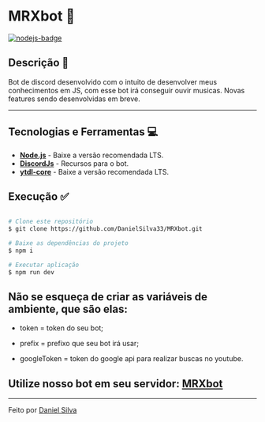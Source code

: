 # MRXbot 🚀

[![nodejs-badge][nodejs-img]][nodejs]

[nodejs-img]: https://img.shields.io/badge/Node.js-v14.17-green
[nodejs]: https://nodejs.org/en/



## Descrição 📌 <a name="description"></a>
Bot de discord desenvolvido com o intuito de desenvolver meus conhecimentos em JS, com esse bot irá conseguir ouvir musicas. Novas features sendo desenvolvidas em breve. 

---
## Tecnologias e Ferramentas 💻 <a name="technologies"></a>
* __[Node.js](https://nodejs.org/en/)__ - Baixe a versão recomendada LTS.
* __[DiscordJs](https://discord.js.org/#/)__ - Recursos para o bot.
* __[ytdl-core](https://github.com/fent/node-ytdl-core)__ - Baixe a versão recomendada LTS.


## Execução ✅ <a name="execution"></a>

```bash

# Clone este repositório
$ git clone https://github.com/DanielSilva33/MRXbot.git

# Baixe as dependências do projeto
$ npm i

# Executar aplicação
$ npm run dev
```

## Não se esqueça de criar as variáveis de ambiente, que são elas:

* token = token do seu bot;

* prefix = prefixo que seu bot irá usar;

* googleToken = token do google api para realizar buscas no youtube.

## Utilize nosso bot em seu servidor: [MRXbot](https://discord.com/oauth2/authorize?client_id=786033678706409472&scope=bot&permissions=8)
---
Feito por [Daniel Silva](https://www.linkedin.com/in/daniel-silva-1a3209196/)
